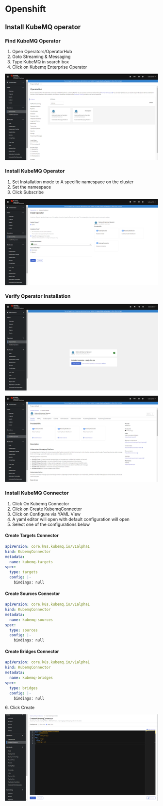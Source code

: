 # Openshift

## Install KubeMQ operator

### Find KubeMQ Operator

1. Open Operators/OperatorHub
2. Goto Streaming & Messaging
3. Type KubeMQ in search box
4. Click on Kubemq Enterprise Operator

![](../../.gitbook/assets/openshift-1.png)

### Install KubeMQ Operator

1. Set Installation mode to A specific namespace on the cluster
2. Set the namespace
3. Click Subscribe

![](../../.gitbook/assets/openshift-2.png)

### Verify Operator Installation

![](../../.gitbook/assets/openshift-3.png)

![](../../.gitbook/assets/openshift-4.png)

### Install KubeMQ Connector

1. Click On Kubemq Connector&#x20;
2. Click on Create KubemqConnector
3. Click on Configure via YAML View
4. A yaml editor will open with default configuration will open
5. Select one of the configurations below

#### Create Targets Connector

```yaml
apiVersion: core.k8s.kubemq.io/v1alpha1
kind: KubemqConnector
metadata:
  name: kubemq-targets
spec:
  type: targets
  config: |-
    bindings: null
```

#### Create Sources Connector

```yaml
apiVersion: core.k8s.kubemq.io/v1alpha1
kind: KubemqConnector
metadata:
  name: kubemq-sources
spec:
  type: sources
  config: |-
    bindings: null
```

#### Create Bridges Connector

```yaml
apiVersion: core.k8s.kubemq.io/v1alpha1
kind: KubemqConnector
metadata:
  name: kubemq-bridges
spec:
  type: bridges
  config: |-
    bindings: null
```

6\. Click Create

![](../../.gitbook/assets/openshift-connector-1.png)
